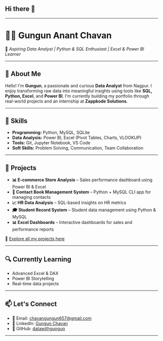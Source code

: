 ## Hi there 👋
---

# 👩‍💻 Gungun Anant Chavan

🎯 *Aspiring Data Analyst | Python & SQL Enthusiast | Excel & Power BI Learner*

---

## 📌 About Me

Hello! I'm **Gungun**, a passionate and curious **Data Analyst** from Nagpur. I enjoy transforming raw data into meaningful insights using tools like **SQL, Python, Excel**, and **Power BI**. I'm currently building my portfolio through real-world projects and an internship at **Zappkode Solutions**.

---

## 🔧 Skills

* **Programming:** Python, MySQL, SQLite
* **Data Analysis:** Power BI, Excel (Pivot Tables, Charts, VLOOKUP)
* **Tools:** Git, Jupyter Notebook, VS Code
* **Soft Skills:** Problem Solving, Communication, Team Collaboration

---

## 💼 Projects

* **📊 E-commerce Store Analysis** – Sales performance dashboard using Power BI & Excel
* **📁 Contact Book Management System** – Python + MySQL CLI app for managing contacts
* **📈 HR Data Analysis** – SQL-based insights on HR metrics
* **🎓 Student Record System** – Student data management using Python & MySQL
* **📊 Excel Dashboards** – Interactive dashboards for sales and performance reports

📂 [Explore all my projects here](https://github.com/datawithgungun)

---

## 🔍 Currently Learning

* Advanced Excel & DAX
* Power BI Storytelling
* Real-time data projects

---

## 📫 Let's Connect

* 📧 Email: [chavangungun657@gmail.com](mailto:chavangungun657@gmail.com)
* 💼 LinkedIn: [Gungun Chavan](https://www.linkedin.com/in/gungun-chavan)
* 🧠 GitHub: [datawithgungun](https://github.com/datawithgungun)

---

<!--
**datawithgungun/datawithgungun** is a ✨ _special_ ✨ repository because its `README.md` (this file) appears on your GitHub profile.

Here are some ideas to get you started:

- 🔭 I’m currently working on ...
- 🌱 I’m currently learning ...
- 👯 I’m looking to collaborate on ...
- 🤔 I’m looking for help with ...
- 💬 Ask me about ...
- 📫 How to reach me: ...
- 😄 Pronouns: ...
- ⚡ Fun fact: ...
-->
